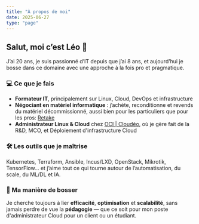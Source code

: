```yaml
---
title: "À propos de moi"
date: 2025-06-27
type: "page"
---
```


## Salut, moi c’est Léo 👋

J’ai 20 ans, je suis passionné d’IT depuis que j’ai 8 ans, et aujourd’hui je bosse dans ce domaine avec une approche à la fois pro et pragmatique.

### 💻 Ce que je fais

- **Formateur IT**, principalement sur Linux, Cloud, DevOps et infrastructure
- **Négociant en matériel informatique** : j’achète, reconditionne et revends du matériel décommissionné, aussi bien pour les particuliers que pour les pros: [Retake](https://retake.fr)
- **Administrateur Linux & Cloud** chez [OCI | Cloudéo](https://cloudeo.fr), où je gère fait de la R&D, MCO, et Déploiement d'infrastructure Cloud

### 🛠️ Les outils que je maîtrise

Kubernetes, Terraform, Ansible, Incus/LXD, OpenStack, Mikrotik, TensorFlow... et j’aime tout ce qui tourne autour de l’automatisation, du scale, du ML/DL et IA.

### 🎯 Ma manière de bosser

Je cherche toujours à lier **efficacité**, **optimisation** et **scalabilité**, sans jamais perdre de vue la **pédagogie** — que ce soit pour mon poste d'administrateur Cloud pour un client ou un étudiant.